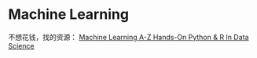 # Machine Learning

不想花钱，找的资源： [Machine Learning A-Z Hands-On Python & R In Data Science](https://www.bilibili.com/video/BV1EJ411k7c7)


